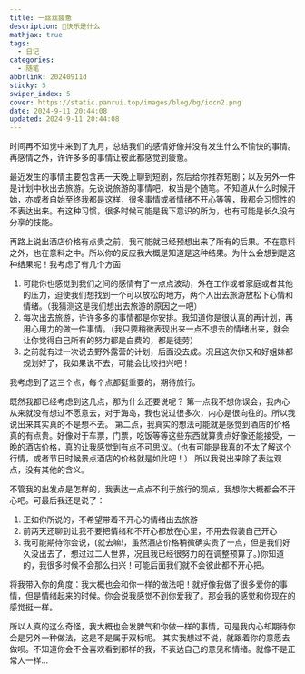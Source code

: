 ```yaml
---
title: 一丝丝疲惫
description: 🥧快乐是什么
mathjax: true
tags:
  - 日记
categories:
  - 随笔
abbrlink: 20240911d
sticky: 5
swiper_index: 5
cover: https://static.panrui.top/images/blog/bg/iocn2.png
date: 2024-9-11 20:44:08
updated: 2024-9-11 20:44:08
---
```


时间再不知觉中来到了九月，总结我们的感情好像并没有发生什么不愉快的事情。再感情之外，许许多多的事情让彼此都感觉到疲惫。

最近发生的事情主要包含再一天晚上聊到短剧，然后给你推荐短剧；以及另外一件是计划中秋出去旅游。先说说旅游的事情吧，权当是个随笔。不知道从什么时候开始，亦或者自始至终我都是这样，很多事情或者情绪不开心等等，我都会习惯性的不表达出来。有这种习惯，很多时候可能是我下意识的所为，也有可能是长久没有分享的技能。

再路上说出酒店价格有点贵之前，我可能就已经预想出来了所有的后果。不在意料之外，也在意料之中。所以你的反应我大概是知道是这种结果。为什么会想到是这种结果呢！我考虑了有几个方面
1. 可能你也感觉到我们之间的感情有了一点点波动，外在工作或者家庭或者其他的压力，迫使我们想找到一个可以放松的地方，两个人出去旅游放松下心情和情绪。（我猜测这是我们想出去旅游的原因之一吧）
2. 每次出去旅游，许许多多的事情都是你安排。我知道你是很认真的再计划，再用心用力的做一件事情。（我只要稍微表现出来一点不想去的情绪出来，就会让你觉得自己所有的努力都是白费的，都是徒劳）
3. 之前就有过一次说去野外露营的计划，后面没去成。况且这次你又和好姐妹都规划好了，我如果说不去，可能会比较扫兴吧！

我考虑到了这三个点，每个点都挺重要的，期待旅行。

既然我都已经考虑到这几点，那为什么还要说呢？
第一点我不想你误会，我内心从来就没有想过不愿意去，对于海岛，我也说过很多次，内心是很向往的。所以我说出来其实真的不是想不去。
第二点，我真实的想法可能就是感觉到酒店的价格真的有点贵。好像对于车票，门票，吃饭等等这些东西就算贵点好像还能接受，一晚的酒店价格，真的让我感觉到有点不可思议。（也有可能是我真的不太了解这个行情，或者节日时候景点酒店的价格就是如此吧！）
所以我说出来除了表达观点，没有其他的含义。

不管我的出发点是怎样的，我表达一点点不利于旅行的观点，我想你大概都会不开心吧。可最后我还是说了：
1. 正如你所说的，不希望带着不开心的情绪出去旅游
2. 前两天还聊到让我不要把情绪和不开心都放在心里，不用去假装自己开心
3. 我可能期待你会说，(就去嘛!，虽然酒店价格稍微确实贵了一点，但是我们好久没出去了，想过过二人世界，况且我已经很努力的在调整预算了。)你知道的，我很多时候不会那么扫兴！可能后面我们就不会彼此都不开心把。

将我带入你的角度：我大概也会和你一样的做法吧！就好像我做了很多爱你的事情，但是情绪起来的时候。你会说我感觉不到你爱我了。那会我的感觉和你现在的感觉挺一样。

所以人真的这么奇怪，我大概也会发脾气和你做一样的事情，可是我内心却期待你会是另外一种做法，这是不是属于双标呢。
其实我想过不说，就跟着你的意愿去做呗。不知道你会不会喜欢看到那样的我，不表达自己的意见和情绪。就像不是正常人一样...
